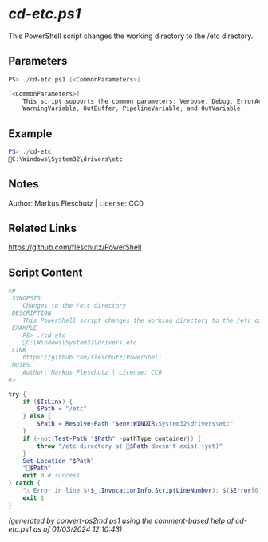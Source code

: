 *cd-etc.ps1*
================

This PowerShell script changes the working directory to the /etc directory.

Parameters
----------
```powershell
PS> ./cd-etc.ps1 [<CommonParameters>]

[<CommonParameters>]
    This script supports the common parameters: Verbose, Debug, ErrorAction, ErrorVariable, WarningAction, 
    WarningVariable, OutBuffer, PipelineVariable, and OutVariable.
```

Example
-------
```powershell
PS> ./cd-etc
📂C:\Windows\System32\drivers\etc

```

Notes
-----
Author: Markus Fleschutz | License: CC0

Related Links
-------------
https://github.com/fleschutz/PowerShell

Script Content
--------------
```powershell
<#
.SYNOPSIS
	Changes to the /etc directory
.DESCRIPTION
	This PowerShell script changes the working directory to the /etc directory.
.EXAMPLE
	PS> ./cd-etc
	📂C:\Windows\System32\drivers\etc
.LINK
	https://github.com/fleschutz/PowerShell
.NOTES
	Author: Markus Fleschutz | License: CC0
#>

try {
	if ($IsLinx) {
		$Path = "/etc"
	} else {
		$Path = Resolve-Path "$env:WINDIR\System32\drivers\etc"
	}
	if (-not(Test-Path "$Path" -pathType container)) {
		throw "/etc directory at 📂$Path doesn't exist (yet)"
	}
	Set-Location "$Path"
	"📂$Path"
	exit 0 # success
} catch {
	"⚠️ Error in line $($_.InvocationInfo.ScriptLineNumber): $($Error[0])"
	exit 1
}
```

*(generated by convert-ps2md.ps1 using the comment-based help of cd-etc.ps1 as of 01/03/2024 12:10:43)*
